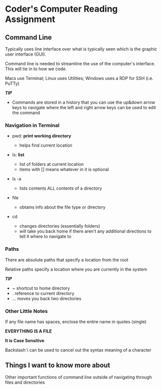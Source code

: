 # Coder's Computer Reading Assignment

## Command Line

Typically uses line interface over what is typically seen which is the graphic user interface (GUI).  

Command line is needed to streamline the use of the computer's interface.  This will tie in to how we code.  

Macs use Terminal; Linux uses Utilities; Windows uses a RDP for SSH (i.e. PuTTy)

***TIP***
* Commands are stored in a history that you can use the up&down arrow keys to navigate where the left and right arrow keys can be used to edit the command 

### Navigation in Terminal

* pwd: **print working directory** 
  * helps find current location
  
* ls: **list**
  * list of folders at current location
  * items with \[] means whatever in it is optional
 
* ls -a
  * lists contents ALL contents of a directory

* file
  * obtains info about the file type or directory 
 
* cd
  * changes directories (essentially folders) 
  * will take you back home if there aren't any additional directions to tell it where to navigate to 

### Paths

There are absolute paths that specify a location from the root

Relative paths specify a location where you are currently in the system

***TIP***

* \~ shortcut to home directory
* \. reference to current directory
* \... moves you back two directories

### Other Little Notes

If any file name has spaces, enclose the entire name in quotes (single)

**EVERYTHING IS A FILE**

**It is Case Sensitive**

Backslash \ can be used to cancel out the syntax meaning of a character


## Things I want to know more about 

Other important functions of command line outside of navigating through files and directories

